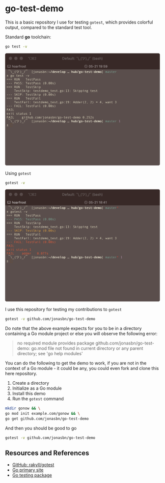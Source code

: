 # go-test-demo

This is a basic repository I use for testing `gotest`, which provides colorful output, compared to the standard test tool.

Standard **go** toolchain:

```bash
go test -v
```

![standard go test example screenshot](test-go-test-demo.png)

Using `gotest`

```bash
gotest -v
```

![colorful gotest example screenshot](gotest-go-test-demo.png)

I use this repository for testing my contributions to `gotest`

```bash
gotest -v github.com/jonasbn/go-test-demo
```

Do note that the above example expects for you to be in a directory containing a Go module project or else you will observe the following error:

> no required module provides package github.com/jonasbn/go-test-demo: go.mod file
> not found in current directory or any parent directory; see 'go help modules'

You can do the following to get the demo to work, if you are not in the context of a Go module - it could be any, you could even fork and clone this here repository.

1. Create a directory
1. Initialize as a Go module
1. Install this demo
1. Run the `gotest` command

```bash
mkdir gonow && \
go mod init example.com/gonow && \
go get github.com/jonasbn/go-test-demo
```

And then you should be good to go

```bash
gotest -v github.com/jonasbn/go-test-demo
```

## Resources and References

- [GitHub: rakyll/gotest](https://github.com/rakyll/gotest)
- [Go primary site](https://golang.org/doc/)
- [Go testing package](https://golang.org/pkg/testing/)
